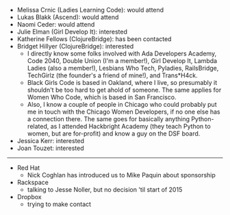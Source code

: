 * Melissa Crnic (Ladies Learning Code): would attend
* Lukas Blakk (Ascend): would attend
* Naomi Ceder: would attend
* Julie Elman (Girl Develop It): interested
* Katherine Fellows (ClojureBridge): has been contacted
* Bridget Hillyer (ClojureBridge): interested
  * I directly know some folks involved with Ada Developers Academy,
    Code 2040, Double Union (I'm a member!), Girl Develop It, Lambda
    Ladies (also a member!), Lesbians Who Tech, Pyladies, RailsBridge,
    TechGirlz (the founder's a friend of mine!), and Trans*H4ck.
  * Black Girls Code is based in Oakland, where I live, so presumably
    it shouldn't be too hard to get ahold of someone. The same applies
    for Women Who Code, which is based in San Francisco.
  * Also, I know a couple of people in Chicago who could probably put
    me in touch with the Chicago Women Developers, if no one else has
    a connection there. The same goes for basically anything
    Python-related, as I attended Hackbright Academy (they teach
    Python to women, but are for-profit) and know a guy on the DSF
    board.
* Jessica Kerr: interested
* Joan Touzet: interested

----------------------------------------

* Red Hat
  * Nick Coghlan has introduced us to Mike Paquin about sponsorship
* Rackspace
  * talking to Jesse Noller, but no decision 'til start of 2015
* Dropbox
  * trying to make contact
